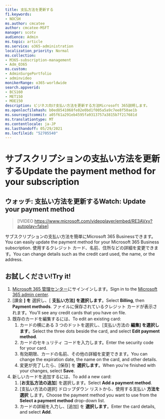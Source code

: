 ```yaml
---
title: 支払方法を更新する
f1.keywords:
- NOCSH
ms.author: cmcatee
author: cmcatee-MSFT
manager: scotv
audience: Admin
ms.topic: article
ms.service: o365-administration
localization_priority: Normal
ms.collection:
- M365-subscription-management
- Adm_O365
ms.custom:
- AdminSurgePortfolio
- adminvideo
monikerRange: o365-worldwide
search.appverid:
- BCS160
- MET150
- MOE150
description: ビジネス向け支払い方法を更新する方法Microsoft 365説明します。
ms.openlocfilehash: b0ed8541068fe02e0bd1f005a5a9c7ee8f50ae1b
ms.sourcegitcommit: a05f61a291eb4595fa9313757a3815b7f217681d
ms.translationtype: MT
ms.contentlocale: ja-JP
ms.lasthandoff: 05/29/2021
ms.locfileid: "52705540"
---
```

# <a name="update-the-payment-method-for-your-subscription"></a><span data-ttu-id="dff2b-103">サブスクリプションの支払い方法を更新する</span><span class="sxs-lookup"><span data-stu-id="dff2b-103">Update the payment method for your subscription</span></span>

## <a name="watch-update-your-payment-method"></a><span data-ttu-id="dff2b-104">ウォッチ: 支払い方法を更新する</span><span class="sxs-lookup"><span data-stu-id="dff2b-104">Watch: Update your payment method</span></span>

> [!VIDEO https://www.microsoft.com/videoplayer/embed/RE3AVxy?autoplay=false]

<span data-ttu-id="dff2b-105">サブスクリプションの支払い方法を簡単にMicrosoft 365 Businessできます。</span><span class="sxs-lookup"><span data-stu-id="dff2b-105">You can easily update the payment method for your Microsoft 365 Business subscription.</span></span> <span data-ttu-id="dff2b-106">使用するクレジット カード、名前、住所などの詳細を変更できます。</span><span class="sxs-lookup"><span data-stu-id="dff2b-106">You can change details such as the credit card used, the name, or the address.</span></span>

## <a name="try-it"></a><span data-ttu-id="dff2b-107">お試しください!</span><span class="sxs-lookup"><span data-stu-id="dff2b-107">Try it!</span></span>

1. <span data-ttu-id="dff2b-108">[Microsoft 365 管理センター](https://admin.microsoft.com)にサインインします。</span><span class="sxs-lookup"><span data-stu-id="dff2b-108">Sign in to the [Microsoft 365 admin center](https://admin.microsoft.com).</span></span>
1. <span data-ttu-id="dff2b-109">[課金 **] を** 選択し、[ **支払い方法] を選択します**。</span><span class="sxs-lookup"><span data-stu-id="dff2b-109">Select **Billing**, then **Payment methods**.</span></span> <span data-ttu-id="dff2b-110">ファイルに保存されているクレジット カードが表示されます。</span><span class="sxs-lookup"><span data-stu-id="dff2b-110">You'll see any credit cards that you have on file.</span></span>
1. <span data-ttu-id="dff2b-111">既存のカードを編集するには、</span><span class="sxs-lookup"><span data-stu-id="dff2b-111">To edit an existing card:</span></span>
    1. <span data-ttu-id="dff2b-112">カードの横にある 3 つのドットを選択し、[支払い方法の **編集] を選択します**。</span><span class="sxs-lookup"><span data-stu-id="dff2b-112">Select the three dots beside the card, and select **Edit payment method**.</span></span>
    1. <span data-ttu-id="dff2b-113">カードのセキュリティ コードを入力します。</span><span class="sxs-lookup"><span data-stu-id="dff2b-113">Enter the security code for your card.</span></span>
    1. <span data-ttu-id="dff2b-114">有効期限、カードの名前、その他の詳細を変更できます。</span><span class="sxs-lookup"><span data-stu-id="dff2b-114">You can change the expiration date, the name on the card, and other details.</span></span>
    1. <span data-ttu-id="dff2b-115">変更が完了したら、[保存] を **選択します**。</span><span class="sxs-lookup"><span data-stu-id="dff2b-115">When you're finished with your changes, select **Save**.</span></span>
1. <span data-ttu-id="dff2b-116">新しいカードを追加するには、</span><span class="sxs-lookup"><span data-stu-id="dff2b-116">To add a new card:</span></span>
    1. <span data-ttu-id="dff2b-117">[**お支払方法の追加**] を選択します。</span><span class="sxs-lookup"><span data-stu-id="dff2b-117">Select **Add a payment method**.</span></span>
    1. <span data-ttu-id="dff2b-118">[支払い方法の選択] ドロップダウン リストから、使用する支払い **方法を選択** します。</span><span class="sxs-lookup"><span data-stu-id="dff2b-118">Choose the payment method you want to use from the **Select a payment method** drop-down list.</span></span>
    1. <span data-ttu-id="dff2b-119">カードの詳細を入力し、[追加] を **選択します**。</span><span class="sxs-lookup"><span data-stu-id="dff2b-119">Enter the card details, and select **Add**.</span></span>

